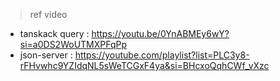 > ref video
  * tanskack query :
     https://youtu.be/0YnABMEy6wY?si=a0DS2WoUTMXPFqPp
  * json-server :
    https://youtube.com/playlist?list=PLC3y8-rFHvwhc9YZIdqNL5sWeTCGxF4ya&si=BHcxoQqhCWf_vXzc
